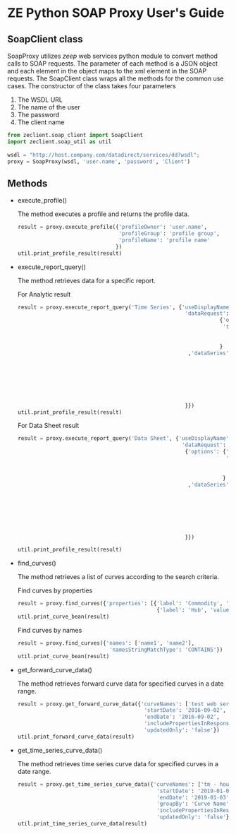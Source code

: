 # ZE Python SOAP Proxy User's Guide

## SoapClient class

SoapProxy utilizes *zeep* web services python module to convert method calls to SOAP requests. The parameter of each method is a JSON object and each element in the object maps to the xml element in the SOAP requests. The SoapClient class wraps all the methods for the common use cases. The constructor of the class takes four parameters

1. The WSDL URL
2. The name of the user
3. The password
4. The client name
  
```python
from zeclient.soap_client import SoapClient
import zeclient.soap_util as util
  
wsdl = "http://host.company.com/datadirect/services/dd?wsdl";
proxy = SoapProxy(wsdl, 'user.name', 'password', 'Client')
```

## Methods

* execute_profile()

  The method executes a profile and returns the profile data.
  
  ```python
  result = proxy.execute_profile({'profileOwner': 'user.name',
                                  'profileGroup': 'profile group', 
                                  'profileName': 'profile name'
                                 })
  util.print_profile_result(result)
  ```
* execute_report_query()

  The method retrieves data for a specific report.
  
  For Analytic result
  
  ```python
  result = proxy.execute_report_query('Time Series', {'useDisplayName': 'false',
                                                       'dataRequest': 
                                                                  {'options': {'dataOptions': {'precision': '5'},
                                                                   'timelineOptions': {'startDate': '06/11/2018',
                                                                                       'endDate': '06/15/2018',
                                                                                       'interval': 'Daily'}
                                                                  }
                                                        ,'dataSeries': [{'dataSource': 'Foreign Exchange',
                                                                        'dataReport': 'BANK_CANADA_EXCH_RATES_ALL',
                                                                        'observation': 'FACTOR',
                                                                        'attributes': [{'columnName': 'SRC_UNIT',
                                                                                        'values': ['USD']},
                                                                                       {'columnName': 'TGT_UNIT',
                                                                                        'values': ['CAD']}]
                                                                        }]
                                                       }})
  util.print_profile_result(result)
  ```
  
  For Data Sheet result

  ```python
  result = proxy.execute_report_query('Data Sheet', {'useDisplayName': 'false',
                                                      'dataRequest': 
                                                       {'options': {'dataOptions': {'precision': '5'},
                                                                    'timelineOptions': {'startDate': '06/11/2018',
                                                                                       'endDate': '06/15/2018',
                                                                                       'interval': 'Daily'}
                                                                   }
                                                        ,'dataSeries': [{'dataSource': 'Foreign Exchange',
                                                                        'dataReport': 'BANK_CANADA_EXCH_RATES_ALL',
                                                                        'observation': 'FACTOR',
                                                                        'attributes': [{'columnName': 'SRC_UNIT',
                                                                                        'values': ['USD']},
                                                                                       {'columnName': 'TGT_UNIT',
                                                                                        'values': ['CAD', 'JPY']}]
                                                                        }]
                                                       }})
  
  util.print_profile_result(result)
  ```
* find_curves()

  The method retrieves a list of curves according to the search criteria.
  
  Find curves by properties
  
  ```python
  result = proxy.find_curves({'properties': [{'label': 'Commodity', 'value': 'Gas'}, 
                                              {'label': 'Hub', 'value': 'NBPG'}]})
  util.print_curve_bean(result)
  ```
  
  Find curves by names

  ```python
  result = proxy.find_curves({'names': ['name1', 'name2'],
                               'namesStringMatchType': 'CONTAINS'})
  util.print_curve_bean(result)
  ```
  
* get_forward_curve_data()

  The method retrieves forward curve data for specified curves in a date range.
  
  ```python
  result = proxy.get_forward_curve_data({'curveNames': ['test web service curve 123z'],
                                          'startDate': '2016-09-02',
                                          'endDate': '2016-09-02',
                                          'includePropertiesInResponse': 'false',
                                          'updatedOnly': 'false'})
  util.print_forward_curve_data(result)
  ```
  
* get_time_series_curve_data()

  The method retrieves time series curve data for specified curves in a date range.
  
  ```python
  result = proxy.get_time_series_curve_data({'curveNames': ['tm - hourly'],
                                              'startDate': '2019-01-03',
                                              'endDate': '2019-01-03',
                                              'groupBy': 'Curve Name', # or 'Effective Date'
                                              'includePropertiesInResponse': 'false',
                                              'updatedOnly': 'false'})
  util.print_time_series_curve_data(result)
  ```

